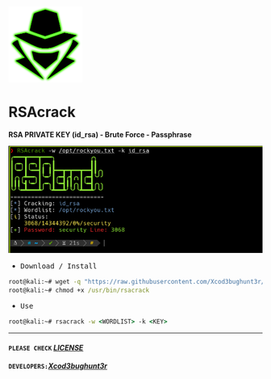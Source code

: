 <p align="left"><a href="https://www.itsecurity.id/"><img height="150" title="Xcod3bughunt3r" src="face.png"/></a></p>

# RSAcrack

**RSA PRIVATE KEY (id_rsa) - Brute Force - Passphrase**

![](/screenshot.png)

- <kbd>Download / Install</kbd>

```cmd
root@kali:~# wget -q "https://raw.githubusercontent.com/Xcod3bughunt3r/RSAcrack/main/RSAcrack.sh" -O /usr/bin/rsacrack
root@kali:~# chmod +x /usr/bin/rsacrack
```

- <kbd>Use</kbd>

```cmd
root@kali:~# rsacrack -w <WORDLIST> -k <KEY>
```

---

#### ``PLEASE CHECK`` *[LICENSE](LICENSE)*
#### ``DEVELOPERS:``*[Xcod3bughunt3r](https://github.com/Xcod3bughunt3r/Xcod3bughunt3r)*

